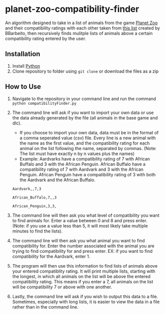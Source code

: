 # planet-zoo-compatibility-finder
An algorithm designed to take in a list of animals from the game [Planet Zoo](https://www.planetzoogame.com/) and their compatibility ratings with each other taken from [this list](https://docs.google.com/spreadsheets/d/16ZLLyfAVrQwxqENqkYrrEvvicrX536iy-kZOWuEUjOA/edit#gid=1594290468) created by BBarbeito, then recursively finds mulitple lists of animals above a certain compatibility rating entered by the user.


## Installation
1. Install [Python](https://www.python.org/downloads/)
2. Clone repository to folder using ```git clone``` or download the files as a zip

## How to Use
1. Navigate to the repository in your command line and run the command ```python compatibilityFinder.py```
2. The command line will ask if you want to import your own data or use the data already generated by the file (all animals in the base game and dlc).
    - If you choose to import your own data, data must be in the format of a comma seperated value (csv) file. Every line is a new animal with the name as the first value, and the compatibility rating for each animal on the list following the name, separated by commas. (Note: The list must have exactly n by n values plus the names)
    - Example: Aardvarks have a compatibility rating of 7 with African Buffalo and 3 with the African Penguin. African Buffalo have a compatibility rating of 7 with Aardvark and 3 with the African Penguin. African Penguin have a compatibility rating of 3 with both the Aardvark and the African Buffalo.

    ```Aardvark,,7,3```

    ```African_Buffalo,7,,3```
    
    ```African_Penguin,3,3,```
3. The command line will then ask you what level of compatibility you want to find animals for. Enter a value between 0 and 8 and press enter. (Note: if you use a value less than 5, it will most likely take multiple minutes to find the lists).
4. The command line will then ask you what animal you want to find compatibility for. Enter the number associated with the animal you are trying to find compatibility for and press enter. EX: if you want to find compatibility for the Aardvark, enter 1.
5. The program will then use this information to find lists of animals above your entered compatiblity rating. It will print multiple lists, starting with the longest, in which all animals on the list will be above the entered compatibility rating. This means if you enter a 7, all animals on the list will be compatibility 7 or above with one another.
6. Lastly, the command line will ask if you wish to output this data to a file. Sometimes, especially with long lists, it is easier to view the data in a file rather than in the command line.